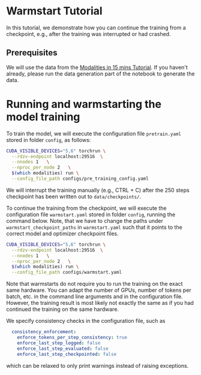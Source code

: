 # Warmstart Tutorial

In this tutorial, we demonstrate how you can continue the training from a checkpoint, e.g., after the training was interrupted or had crashed. 

## Prerequisites
We will use the data from the [Modalities in 15 mins Tutorial](../modalities_in_15_mins/modalities_demo.ipynb). 
If you haven't already, please run the data generation part of the notebook to generate the data.


# Running and warmstarting the model training

To train the model, we will execute the configuration file `pretrain.yaml` stored in folder `config`, as follows:

```bash
CUDA_VISIBLE_DEVICES="5,6" torchrun \
  --rdzv-endpoint localhost:29516  \
  --nnodes 1   \
  --nproc_per_node 2   \
  $(which modalities) run \
  --config_file_path configs/pre_training_config.yaml
```


We will interrupt the training manually (e.g., CTRL + C) after the 250 steps checkpoint has been written out to `data/checkpoints/`.

To continue the training from the checkpoint, we will execute the configuration file `warmstart.yaml` stored in folder `config`, running the command below. 
Note, that we have to change the paths under `warmstart_checkpoint_paths` in `warmstart.yaml` such that it points to the correct model and optimizer checkpoint files.

```bash
CUDA_VISIBLE_DEVICES="5,6" torchrun \
  --rdzv-endpoint localhost:29516  \
  --nnodes 1   \
  --nproc_per_node 2   \
  $(which modalities) run \
  --config_file_path configs/warmstart.yaml
```


Note that warmstarts do not require you to run the training on the exact same hardware. You can adapt the number of GPUs, number of tokens per batch, etc. in the command line arguments and in the configuration file. 
However, the training result is most likely not exactly the same as if you had continued the training on the same hardware.

We specify consistency checks in the configuration file, such as 
```yaml
  consistency_enforcement:
    enforce_tokens_per_step_consistency: true
    enforce_last_step_logged: false
    enforce_last_step_evaluated: false
    enforce_last_step_checkpointed: false
```
which can be relaxed to only print warnings instead of raising exceptions. 

